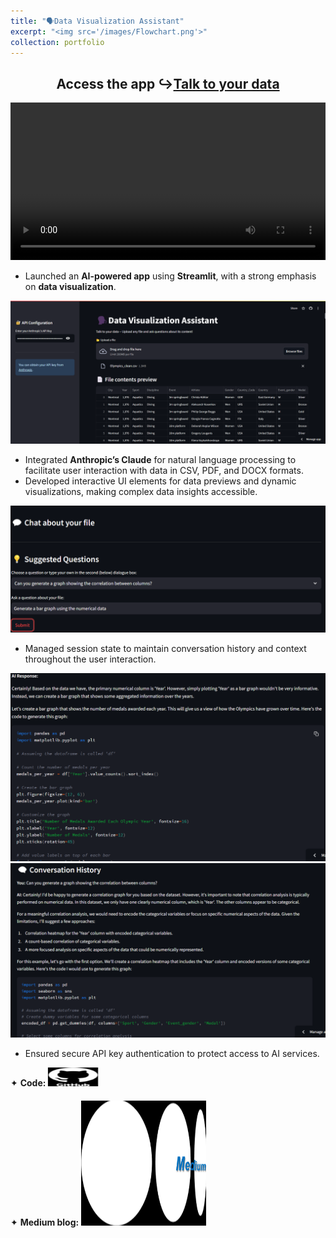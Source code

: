 ```yaml
---
title: "🗣️Data Visualization Assistant"
excerpt: "<img src='/images/Flowchart.png'>"
collection: portfolio
---
```


<h2 align="center">Access the app ↪️<a href="https://talk-to-your-data.streamlit.app/" target="_blank">Talk to your data</a></h2>

<video width="100%" height="auto" controls>
  <source src="/images/vid.mp4" type="video/mp4">
  Sorry, your browser doesn’t support HTML5 video. Please update your browser or try another one.
</video>

* Launched an **AI-powered app** using **Streamlit**, with a strong emphasis on **data visualization**.

<img src="/images/1sc.png" style="cursor: crosshair;">

* Integrated **Anthropic’s Claude** for natural language processing to facilitate user interaction with data in CSV, PDF, and DOCX formats.
* Developed interactive UI elements for data previews and dynamic visualizations, making complex data insights accessible.

<img src="/images/2sc.png" style="cursor: crosshair;">

* Managed session state to maintain conversation history and context throughout the user interaction.

<img src="/images/3sc.png" style="cursor: crosshair;">

<img src="/images/4sc.png" style="cursor: crosshair;">
  
* Ensured secure API key authentication to protect access to AI services.

<div class="flexcontainer">
  <div>
        <span>✦ <strong>Code:</strong></span> <a href="https://github.com/SudarshanaSRao/Talk-to-your-data" onclick="trackOutboundLink(this);">
      <img class="pulse" height="30px" src="/images/github-logo-git-hub-icon-with-text-on-white-and-black-background-free-vector.jpg" width="80px">
    </a>
  </div>
</div>

<div class="flexcontainer">
  <div>
        <span>✦ <strong>Medium blog:</strong></span> <a href="https://medium.com/@sudarshanasrao/introducing-the-file-conversational-assistant-revolutionizing-document-interaction-with-ai-bf878e5c9ed5" onclick="trackOutboundLink(this);">
      <img class="pulse" height="200px" src="/images/unmanned.png" width="200px">
    </a>
  </div>
</div>
<style>
  .flexcontainer {
    display: flex;
    align-items: center;
    margin-bottom: 20px; /* Adjust the value as needed */  
  }
@keyframes pulse {
  0% {
    transform: scale(1);
  }
  50% {
    transform: scale(1.05);
  }
  100% {
    transform: scale(1);
  }
}
.pulse {
  animation: pulse 2s infinite ease-in-out;
}
</style>
